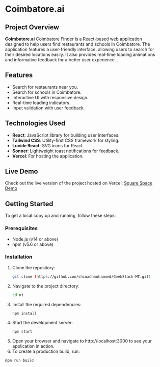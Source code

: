 # Coimbatore.ai

## Project Overview

**Coimbatore.ai** Coimbatore Finder is a React-based web application designed to help users find restaurants and schools in Coimbatore. The application features a user-friendly interface, allowing users to search for their desired locations easily. It also provides real-time loading animations and informative feedback for a better user experience.
.

## Features

- Search for restaurants near you.
- Search for schools in Coimbatore.
- Interactive UI with responsive design.
- Real-time loading indicators.
- Input validation with user feedback.

## Technologies Used

- **React**: JavaScript library for building user interfaces.
- **Tailwind CSS**: Utility-first CSS framework for styling.
- **Lucide React**: SVG icons for React.
- **Sonner**: Lightweight toast notifications for feedback.
- **Vercel**: For hosting the application.

## Live Demo

Check out the live version of the project hosted on Vercel: [Square Space Demo](https://coimbatoreai.vercel.app/)

## Getting Started

To get a local copy up and running, follow these steps:

### Prerequisites

- Node.js (v14 or above)
- npm (v5.6 or above)

### Installation

1. Clone the repository:
   ```bash
   git clone (https://github.com/shinadhmuhammed/GeekStack-MT.git)
2. Navigate to the project directory:
   ```bash
   cd mt
3. Install the required dependencies:
   ```bash
   npm install
4. Start the development server:
   ```bash
   npm start
5. Open your browser and navigate to http://localhost:3000 to see your application in action.
6. To create a production build, run:
```bash
npm run build

   
   








